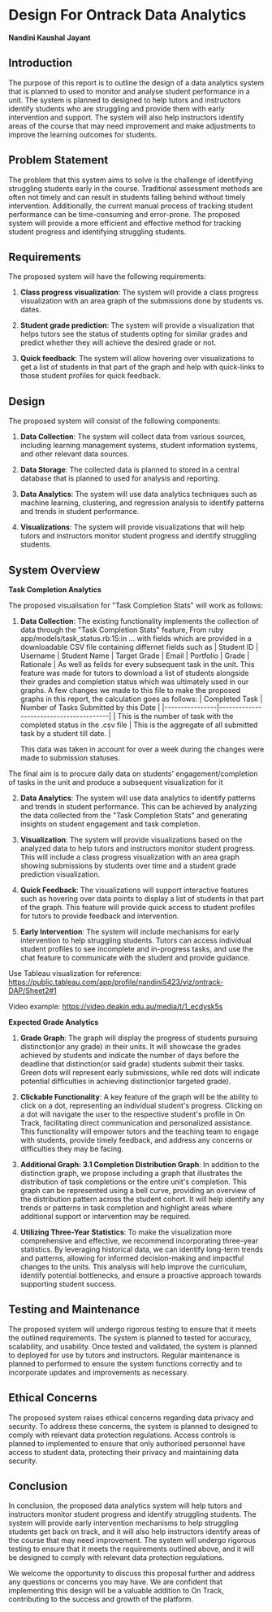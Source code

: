 # Design For Ontrack Data Analytics

**Nandini Kaushal** **Jayant**

## Introduction

The purpose of this report is to outline the design of a data analytics system that is planned to
used to monitor and analyse student performance in a unit. The system is planned to designed to help
tutors and instructors identify students who are struggling and provide them with early intervention
and support. The system will also help instructors identify areas of the course that may need
improvement and make adjustments to improve the learning outcomes for students.

## Problem Statement

The problem that this system aims to solve is the challenge of identifying struggling students early
in the course. Traditional assessment methods are often not timely and can result in students
falling behind without timely intervention. Additionally, the current manual process of tracking
student performance can be time-consuming and error-prone. The proposed system will provide a more
efficient and effective method for tracking student progress and identifying struggling students.

## Requirements

The proposed system will have the following requirements:

1. **Class progress visualization**: The system will provide a class progress visualization with an
   area graph of the submissions done by students vs. dates.

2. **Student grade prediction**: The system will provide a visualization that helps tutors see the
   status of students opting for similar grades and predict whether they will achieve the desired
   grade or not.

3. **Quick feedback**: The system will allow hovering over visualizations to get a list of students
   in that part of the graph and help with quick-links to those student profiles for quick feedback.

## Design

The proposed system will consist of the following components:

1. **Data Collection**: The system will collect data from various sources, including learning
   management systems, student information systems, and other relevant data sources.

2. **Data Storage**: The collected data is planned to stored in a central database that is planned
   to used for analysis and reporting.

3. **Data Analytics**: The system will use data analytics techniques such as machine learning,
   clustering, and regression analysis to identify patterns and trends in student performance.

4. **Visualizations**: The system will provide visualizations that will help tutors and instructors
   monitor student progress and identify struggling students.

## System Overview

**Task Completion Analytics**

The proposed visualisation for "Task Completion Stats" will work as follows:

1. **Data Collection**: The existing functionality implements the collection of data through the
   "Task Completion Stats" feature, From ruby app/models/task_status.rb:15:in ... with fields which
   are provided in a downloadable CSV file containing differnet fields such as | Student ID |
   Username | Student Name | Target Grade | Email | Portfolio | Grade | Rationale | As well as
   feilds for every subsequent task in the unit. This feature was made for tutors to download a list
   of students alongside their grades and completion status which was ultimately used in our graphs.
   A few changes we made to this file to make the proposed graphs in this report, the calculation
   goes as follows: | Completed Task | Number of Tasks Submitted by this Date |
   |----------------|----------------------------------------| | This is the number of task with the
   completed status in the .csv file | This is the aggregate of all submitted task by a student till
   date. |

   This data was taken in account for over a week during the changes were made to submission
   statuses.

The final aim is to procure daily data on students' engagement/completion of tasks in the unit and
produce a subsequent visualization for it

2. **Data Analytics**: The system will use data analytics to identify patterns and trends in student
   performance. This can be achieved by analyzing the data collected from the "Task Completion
   Stats" and generating insights on student engagement and task completion.

3. **Visualization**: The system will provide visualizations based on the analyzed data to help
   tutors and instructors monitor student progress. This will include a class progress visualization
   with an area graph showing submissions by students over time and a student grade prediction
   visualization.

4. **Quick Feedback**: The visualizations will support interactive features such as hovering over
   data points to display a list of students in that part of the graph. This feature will provide
   quick access to student profiles for tutors to provide feedback and intervention.

5. **Early Intervention**: The system will include mechanisms for early intervention to help
   struggling students. Tutors can access individual student profiles to see incomplete and
   in-progress tasks, and use the chat feature to communicate with the student and provide guidance.

Use Tableau visualization for reference:
https://public.tableau.com/app/profile/nandini5423/viz/ontrack-DAP/Sheet2#1

Video example: https://video.deakin.edu.au/media/t/1_ecdysk5s

**Expected Grade Analytics**

1. **Grade Graph**: The graph will display the progress of students pursuing distinction(or any
   grade) in their units. It will showcase the grades achieved by students and indicate the number
   of days before the deadline that distinction(or said grade) students submit their tasks. Green
   dots will represent early submissions, while red dots will indicate potential difficulties in
   achieving distinction(or targeted grade).

2. **Clickable Functionality**: A key feature of the graph will be the ability to click on a dot,
   representing an individual student's progress. Clicking on a dot will navigate the user to the
   respective student's profile in On Track, facilitating direct communication and personalized
   assistance. This functionality will empower tutors and the teaching team to engage with students,
   provide timely feedback, and address any concerns or difficulties they may be facing.

3. **Additional Graph: 3.1 Completion Distribution Graph**: In addition to the distinction graph, we
   propose including a graph that illustrates the distribution of task completions or the entire
   unit's completion. This graph can be represented using a bell curve, providing an overview of the
   distribution pattern across the student cohort. It will help identify any trends or patterns in
   task completion and highlight areas where additional support or intervention may be required.

4. **Utilizing Three-Year Statistics**: To make the visualization more comprehensive and effective,
   we recommend incorporating three-year statistics. By leveraging historical data, we can identify
   long-term trends and patterns, allowing for informed decision-making and impactful changes to the
   units. This analysis will help improve the curriculum, identify potential bottlenecks, and ensure
   a proactive approach towards supporting student success.

## Testing and Maintenance

The proposed system will undergo rigorous testing to ensure that it meets the outlined requirements.
The system is planned to tested for accuracy, scalability, and usability. Once tested and validated,
the system is planned to deployed for use by tutors and instructors. Regular maintenance is planned
to performed to ensure the system functions correctly and to incorporate updates and improvements as
necessary.

## Ethical Concerns

The proposed system raises ethical concerns regarding data privacy and security. To address these
concerns, the system is planned to designed to comply with relevant data protection regulations.
Access controls is planned to implemented to ensure that only authorised personnel have access to
student data, protecting their privacy and maintaining data security.

## Conclusion

In conclusion, the proposed data analytics system will help tutors and instructors monitor student
progress and identify struggling students. The system will provide early intervention mechanisms to
help struggling students get back on track, and it will also help instructors identify areas of the
course that may need improvement. The system will undergo rigorous testing to ensure that it meets
the requirements outlined above, and it will be designed to comply with relevant data protection
regulations.

We welcome the opportunity to discuss this proposal further and address any questions or concerns
you may have. We are confident that implementing this design will be a valuable addition to On
Track, contributing to the success and growth of the platform.
